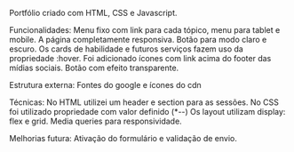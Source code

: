 Portfólio criado com HTML, CSS e Javascript. 

Funcionalidades:
Menu fixo com link para cada tópico, menu para tablet e mobile.
A página completamente responsiva.
Botão para modo claro e escuro.
Os cards de habilidade e futuros serviços fazem uso da propriedade :hover.
Foi adicionado ícones com link acima do footer das mídias sociais.
Botão com efeito transparente.

Estrutura externa:
Fontes do google e ícones do cdn

Técnicas:
No HTML utilizei um header e section para as sessões.
No CSS foi utilizado propriedade com valor definido (*--) 
Os layout utilizam display: flex e grid.
Media queries para responsividade.

Melhorias futura:
Ativação do formulário e validação de envio.
